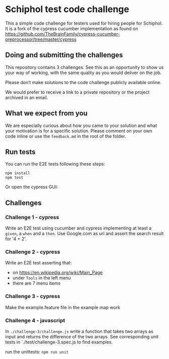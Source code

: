 # Schiphol test code challenge
This a simple code challenge for testers used for hiring people for Schiphol. It is a fork of the cypress cucumber implementation as found on https://github.com/TheBrainFamily/cypress-cucumber-preprocessor/tree/master/cypress

## Doing and submitting the challenges
This repository contains 3 challenges.
See this as an opportunity to show us your way of working, with the same quality as you would deliver on the job.

Please don’t make solutions to the code challenge publicly available online.

We would prefer to receive a link to a private repository or the project archived in an email.

## What we expect from you
We are especially curious about how you came to your solution and what your motivation is for a specific solution. Please comment on your own code inline or use the `feedback.md` in the root of the folder.

## Run tests
You can run the E2E tests following these steps:
```
npm install
npm test
```  
Or open the cypress GUI:
## Challenges
### Challenge 1 - cypress
Write an E2E test using cucumber and cypress implementing at least a `given`, a `when` and a `then`. Use Google.com as url and assert the search result for '4 + 2'.

### Challenge 2 - cypress
Write an E2E test asserting that:
 - on https://en.wikipedia.org/wiki/Main_Page
 - under `Tools` in the left menu
 - there are 7 menu items
 
### Challenge 3 - cypress
Make the example.feature file in the example map work

### Challenge 4 - javascript
In `./challenge-3/challenge.js` write a function that takes two arrays as input and returns the difference of the two arrays. See corresponding unit tests in `./test/challenge-3.spec.js to find examples.

run the unittests:
`npm run unit`